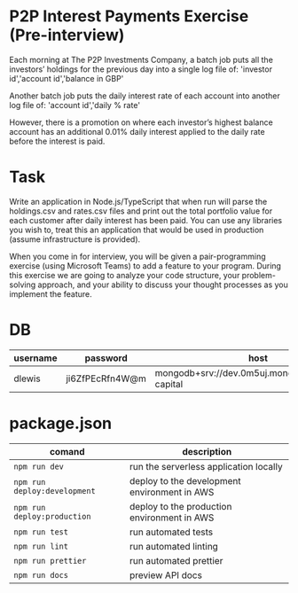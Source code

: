 # P2P Interest Payments Exercise (Pre-interview)

Each morning at The P2P Investments Company, a batch job puts all the investors’ holdings for the previous day into a single log file of:
'investor id','account id','balance in GBP'

Another batch job puts the daily interest rate of each account into another log file of:
'account id','daily % rate'

However, there is a promotion on where each investor’s highest balance account has an additional 0.01% daily interest applied to the daily rate before the interest is paid.

# Task

Write an application in Node.js/TypeScript that when run will parse the holdings.csv and rates.csv files and print out the total portfolio value for each customer after daily interest has been paid. You can use any libraries you wish to, treat this an application that would be used in production (assume infrastructure is provided).

When you come in for interview, you will be given a pair-programming exercise (using Microsoft Teams) to add a feature to your program. During this exercise we are going to analyze your code structure, your problem-solving approach, and your ability to discuss your thought processes as you implement the feature.

# DB

| username|password|host|
|----------|------|-----|
|dlewis|ji6ZfPEcRfn4W@m|mongodb+srv://dev.0m5uj.mongodb.net/assets-capital|

# package.json
|comand|description|
|------|-----------|
|`npm run dev`| run the serverless application locally|
|`npm run deploy:development`| deploy to the development environment in AWS|
|`npm run deploy:production`| deploy to the production environment in AWS|
|`npm run test`| run automated tests|
|`npm run lint`| run automated linting|
|`npm run prettier`| run automated prettier|
|`npm run docs`| preview API docs|

